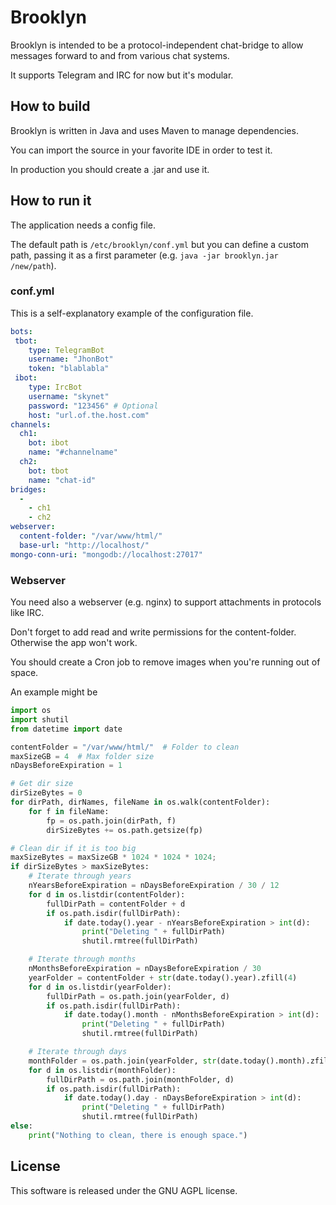 # Brooklyn

Brooklyn is intended to be a protocol-independent chat-bridge to allow messages forward to and from various chat systems.

It supports Telegram and IRC for now but it's modular.

## How to build

Brooklyn is written in Java and uses Maven to manage dependencies.

You can import the source in your favorite IDE in order to test it.

In production you should create a .jar and use it.

## How to run it

The application needs a config file.

The default path is `/etc/brooklyn/conf.yml` but you can define a custom path, passing it as a first parameter (e.g. `java -jar brooklyn.jar /new/path`).

### conf.yml

This is a self-explanatory example of the configuration file.

```yaml
bots:
 tbot:
    type: TelegramBot
    username: "JhonBot"
    token: "blablabla"
 ibot:
    type: IrcBot
    username: "skynet"
    password: "123456" # Optional
    host: "url.of.the.host.com"
channels:
  ch1:
    bot: ibot
    name: "#channelname"
  ch2:
    bot: tbot
    name: "chat-id"
bridges:
  -
    - ch1
    - ch2
webserver:
  content-folder: "/var/www/html/"
  base-url: "http://localhost/"
mongo-conn-uri: "mongodb://localhost:27017"

```

### Webserver

You need also a webserver (e.g. nginx) to support attachments in protocols like IRC.

Don't forget to add read and write permissions for the content-folder.
Otherwise the app won't work.

You should create a Cron job to remove images when you're running out of space.

An example might be

```python
import os
import shutil
from datetime import date

contentFolder = "/var/www/html/"  # Folder to clean
maxSizeGB = 4  # Max folder size
nDaysBeforeExpiration = 1

# Get dir size
dirSizeBytes = 0
for dirPath, dirNames, fileName in os.walk(contentFolder):
    for f in fileName:
        fp = os.path.join(dirPath, f)
        dirSizeBytes += os.path.getsize(fp)

# Clean dir if it is too big
maxSizeBytes = maxSizeGB * 1024 * 1024 * 1024;
if dirSizeBytes > maxSizeBytes:
    # Iterate through years
    nYearsBeforeExpiration = nDaysBeforeExpiration / 30 / 12
    for d in os.listdir(contentFolder):
        fullDirPath = contentFolder + d
        if os.path.isdir(fullDirPath):
            if date.today().year - nYearsBeforeExpiration > int(d):
                print("Deleting " + fullDirPath)
                shutil.rmtree(fullDirPath)

    # Iterate through months
    nMonthsBeforeExpiration = nDaysBeforeExpiration / 30
    yearFolder = contentFolder + str(date.today().year).zfill(4)
    for d in os.listdir(yearFolder):
        fullDirPath = os.path.join(yearFolder, d)
        if os.path.isdir(fullDirPath):
            if date.today().month - nMonthsBeforeExpiration > int(d):
                print("Deleting " + fullDirPath)
                shutil.rmtree(fullDirPath)

    # Iterate through days
    monthFolder = os.path.join(yearFolder, str(date.today().month).zfill(2))
    for d in os.listdir(monthFolder):
        fullDirPath = os.path.join(monthFolder, d)
        if os.path.isdir(fullDirPath):
            if date.today().day - nDaysBeforeExpiration > int(d):
                print("Deleting " + fullDirPath)
                shutil.rmtree(fullDirPath)
else:
    print("Nothing to clean, there is enough space.")

```

## License

This software is released under the GNU AGPL license.
